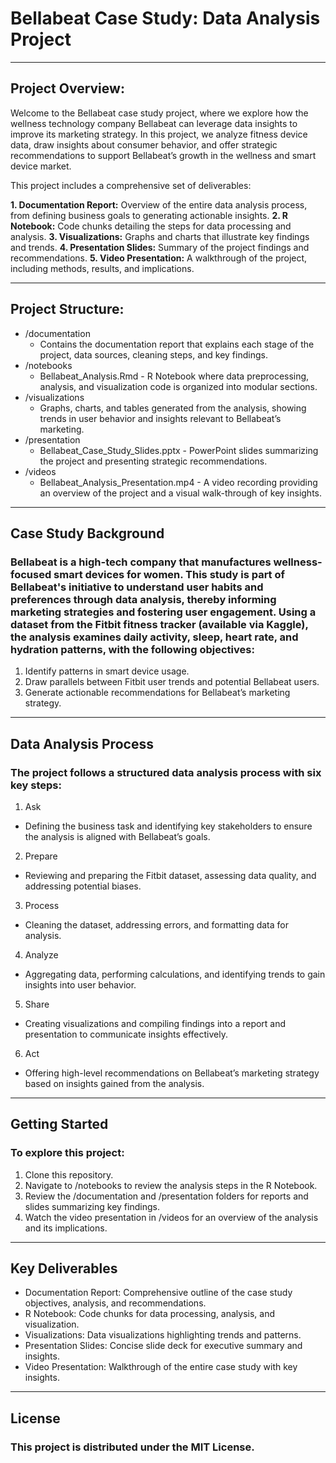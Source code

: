
# Bellabeat Case Study: Data Analysis Project

---

## Project Overview: 
Welcome to the Bellabeat case study project, where we explore how the wellness technology company Bellabeat can leverage data insights to improve its marketing strategy. In this project, we analyze fitness device data, draw insights about consumer behavior, and offer strategic recommendations to support Bellabeat’s growth in the wellness and smart device market.

This project includes a comprehensive set of deliverables:

**1. Documentation Report:** Overview of the entire data analysis process, from defining business goals to generating actionable insights.
**2. R Notebook:** Code chunks detailing the steps for data processing and analysis.
**3. Visualizations:** Graphs and charts that illustrate key findings and trends.
**4. Presentation Slides:** Summary of the project findings and recommendations.
**5. Video Presentation:** A walkthrough of the project, including methods, results, and implications.

---

## Project Structure:

* /documentation
  * Contains the documentation report that explains each stage of the project, data sources, cleaning steps, and key findings.
* /notebooks
  * Bellabeat_Analysis.Rmd - R Notebook where data preprocessing, analysis, and visualization code is organized into modular sections.
* /visualizations
  * Graphs, charts, and tables generated from the analysis, showing trends in user behavior and insights relevant to Bellabeat’s marketing.
* /presentation
  * Bellabeat_Case_Study_Slides.pptx - PowerPoint slides summarizing the project and presenting strategic recommendations.
* /videos
  * Bellabeat_Analysis_Presentation.mp4 - A video recording providing an overview of the project and a visual walk-through of key insights.

---

## Case Study Background

### Bellabeat is a high-tech company that manufactures wellness-focused smart devices for women. This study is part of Bellabeat's initiative to understand user habits and preferences through data analysis, thereby informing marketing strategies and fostering user engagement. Using a dataset from the Fitbit fitness tracker (available via Kaggle), the analysis examines daily activity, sleep, heart rate, and hydration patterns, with the following objectives:

1. Identify patterns in smart device usage.
2. Draw parallels between Fitbit user trends and potential Bellabeat users.
3. Generate actionable recommendations for Bellabeat’s marketing strategy.

---

## Data Analysis Process

### The project follows a structured data analysis process with six key steps:

1. Ask
  * Defining the business task and identifying key stakeholders to ensure the analysis is aligned with Bellabeat’s goals.
2. Prepare
  * Reviewing and preparing the Fitbit dataset, assessing data quality, and addressing potential biases.
3. Process
  * Cleaning the dataset, addressing errors, and formatting data for analysis.
4. Analyze
  * Aggregating data, performing calculations, and identifying trends to gain insights into user behavior.
5. Share
  * Creating visualizations and compiling findings into a report and presentation to communicate insights effectively.
6. Act
  * Offering high-level recommendations on Bellabeat’s marketing strategy based on insights gained from the analysis.

---

## Getting Started

### To explore this project:

1. Clone this repository.
2. Navigate to /notebooks to review the analysis steps in the R Notebook.
3. Review the /documentation and /presentation folders for reports and slides summarizing key findings.
4. Watch the video presentation in /videos for an overview of the analysis and its implications.

---

## Key Deliverables

* Documentation Report: Comprehensive outline of the case study objectives, analysis, and recommendations.
* R Notebook: Code chunks for data processing, analysis, and visualization.
* Visualizations: Data visualizations highlighting trends and patterns.
* Presentation Slides: Concise slide deck for executive summary and insights.
* Video Presentation: Walkthrough of the entire case study with key insights.

---

## License

### This project is distributed under the MIT License.
